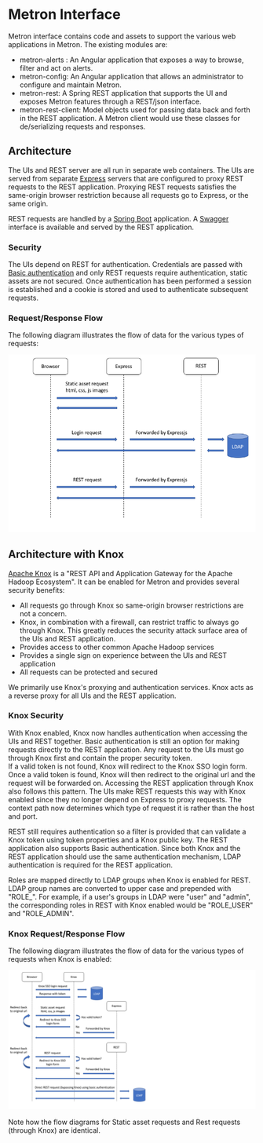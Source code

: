 <!--
Licensed to the Apache Software Foundation (ASF) under one
or more contributor license agreements.  See the NOTICE file
distributed with this work for additional information
regarding copyright ownership.  The ASF licenses this file
to you under the Apache License, Version 2.0 (the
"License"); you may not use this file except in compliance
with the License.  You may obtain a copy of the License at

    http://www.apache.org/licenses/LICENSE-2.0

Unless required by applicable law or agreed to in writing, software
distributed under the License is distributed on an "AS IS" BASIS,
WITHOUT WARRANTIES OR CONDITIONS OF ANY KIND, either express or implied.
See the License for the specific language governing permissions and
limitations under the License.
-->
# Metron Interface

Metron interface contains code and assets to support the various web applications in Metron.  The existing modules are:

* metron-alerts : An Angular application that exposes a way to browse, filter and act on alerts.
* metron-config: An Angular application that allows an administrator to configure and maintain Metron.
* metron-rest: A Spring REST application that supports the UI and exposes Metron features through a REST/json interface.
* metron-rest-client: Model objects used for passing data back and forth in the REST application.  A Metron client would use these classes for de/serializing requests and responses.

## Architecture

The UIs and REST server are all run in separate web containers.  The UIs are served from separate [Express](https://expressjs.com/) servers that are configured to proxy REST requests
to the REST application.  Proxying REST requests satisfies the same-origin browser restriction because all requests go to Express, or the same origin.  

REST requests are handled by a [Spring Boot](https://spring.io/projects/spring-boot) application.  A [Swagger](https://swagger.io/) interface is available and served by the REST application.

### Security

The UIs depend on REST for authentication.  Credentials are passed with [Basic authentication](https://developer.mozilla.org/en-US/docs/Web/HTTP/Authentication) and only REST requests require
authentication, static assets are not secured.  Once authentication has been performed a session is established and a cookie is stored and used to authenticate subsequent requests.

### Request/Response Flow

The following diagram illustrates the flow of data for the various types of requests:

![Flow Diagram](flow_diagram.png)


## Architecture with Knox

[Apache Knox](https://knox.apache.org/) is a "REST API and Application Gateway for the Apache Hadoop Ecosystem".  It can be enabled for Metron and provides several security benefits:

* All requests go through Knox so same-origin browser restrictions are not a concern.
* Knox, in combination with a firewall, can restrict traffic to always go through Knox.  This greatly reduces the security attack surface area of the UIs and REST application.
* Provides access to other common Apache Hadoop services
* Provides a single sign on experience between the UIs and REST application
* All requests can be protected and secured

We primarily use Knox's proxying and authentication services.  Knox acts as a reverse proxy for all UIs and the REST application.  

### Knox Security

With Knox enabled, Knox now handles authentication when accessing the UIs and REST together.  Basic authentication is still an option for making requests directly to the REST application.  Any request to the UIs must go through Knox first and contain the proper security token.  
If a valid token is not found, Knox will redirect to the Knox SSO login form.  Once a valid token is found, Knox will then redirect to the original url and the request will be forwarded on.  Accessing the REST application through Knox also follows this pattern.
The UIs make REST requests this way with Knox enabled since they no longer depend on Express to proxy requests.  The context path now determines which type of request it is rather than the host and port.  

REST still requires authentication so a filter is provided that can validate a Knox token using token properties and a Knox public key.  The REST application also supports Basic authentication.  Since both Knox and the REST application should use
the same authentication mechanism, LDAP authentication is required for the REST application.

Roles are mapped directly to LDAP groups when Knox is enabled for REST.  LDAP group names are converted to upper case and prepended with "ROLE_".  For example, if a user's groups in LDAP were "user" and "admin", the corresponding roles in REST with Knox enabled would be "ROLE_USER" and "ROLE_ADMIN".

### Knox Request/Response Flow

The following diagram illustrates the flow of data for the various types of requests when Knox is enabled:

![Knox Flow Diagram](knox_flow_diagram.png)

Note how the flow diagrams for Static asset requests and Rest requests (through Knox) are identical.
